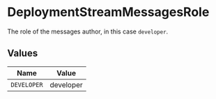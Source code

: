 # DeploymentStreamMessagesRole

The role of the messages author, in this case  `developer`.


## Values

| Name        | Value       |
| ----------- | ----------- |
| `DEVELOPER` | developer   |